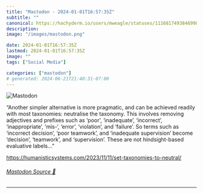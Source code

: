 ```yaml
---
title: "Mastodon - 2024-01-01T16:57:35Z"
subtitle: ""
canonical: https://hachyderm.io/users/mweagle/statuses/111681749384699820
description:
image: "/images/mastodon.png"

date: 2024-01-01T16:57:35Z
lastmod: 2024-01-01T16:57:35Z
image: ""
tags: ["Social Media"]

categories: ["mastodon"]
# generated: 2024-06-21T21:40:31-07:00
---
```

![Mastodon](/images/mastodon.png)

<p>“Another simpler alternative is more pragmatic, and can be achieved readily with most taxonomies: neutralise the taxonomy. This involves removing adjectives and prefixes such as ‘poor’, ‘inadequate’, ‘incorrect’, ‘inappropriate’, ‘mis-‘, ‘error’, ‘violation’, and ‘failure’. So terms such as ‘incorrect decision’, ‘poor teamwork’, and ‘inadequate supervision’ become ‘decision’, ‘teamwork’, and ‘supervision’. These are not hindsight-based evaluative labels…”</p><p><a href="https://humanisticsystems.com/2023/11/11/set-taxonomies-to-neutral/" target="_blank" rel="nofollow noopener noreferrer" translate="no"><span class="invisible">https://</span><span class="ellipsis">humanisticsystems.com/2023/11/</span><span class="invisible">11/set-taxonomies-to-neutral/</span></a></p>


###### [Mastodon Source 🐘](https://hachyderm.io/@mweagle/111681749384699820)

___
